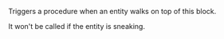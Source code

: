 Triggers a procedure when an entity walks on top of this block.

It won't be called if the entity is sneaking.